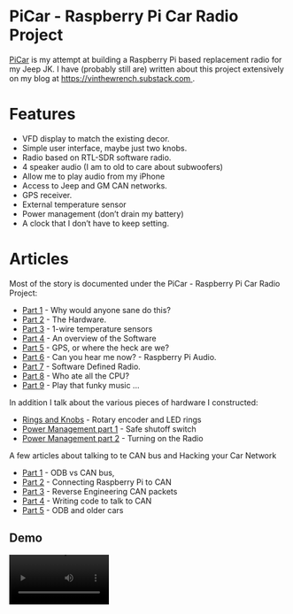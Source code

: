 # PiCar - Raspberry Pi Car Radio Project  

[PiCar](https://github.com/vinthewrench/carradio) is my attempt at building a Raspberry Pi based replacement radio for my Jeep JK.  I have (probably still are) written about this project extensively on my blog at [https://vinthewrench.substack.com ](https://vinthewrench.substack.com).

# Features
* VFD display to match the existing decor.
* Simple user interface, maybe just two knobs.
* Radio based on RTL-SDR software radio.
* 4 speaker audio (I am to old to care about subwoofers)
* Allow me to play audio from my iPhone
* Access to Jeep and GM CAN networks.
* GPS receiver.
* External temperature sensor
* Power management (don’t drain my battery)
* A clock that I don’t have to keep setting.

# Articles
Most of the story is documented under the PiCar - Raspberry Pi Car Radio Project:
* [Part 1](https://vinthewrench.substack.com/p/picar-raspberry-pi-car-radio-project) - Why would anyone sane do this?
* [Part 2](https://vinthewrench.substack.com/p/picar-raspberry-pi-car-radio-project-6e7) - The Hardware.
* [Part 3](https://vinthewrench.substack.com/p/picar-raspberry-pi-car-radio-project-132) - 1-wire temperature sensors
* [Part 4](https://vinthewrench.substack.com/p/picar-raspberry-pi-car-radio-project-baf) - An overview of the Software
* [Part 5](https://vinthewrench.substack.com/p/picar-raspberry-pi-car-radio-project-f0b) - GPS, or where the heck are we?
* [Part 6](https://vinthewrench.substack.com/p/picar-raspberry-pi-car-radio-project-ca8) - Can you hear me now? - Raspberry Pi Audio.
* [Part 7](https://vinthewrench.substack.com/p/picar-raspberry-pi-car-radio-project-237) - Software Defined Radio.
* [Part 8](https://vinthewrench.substack.com/p/picar-raspberry-pi-car-radio-project-728) - Who ate all the CPU?
* [Part 9](https://vinthewrench.substack.com/p/picar-raspberry-pi-car-radio-project-5da) - Play that funky music ... 

In addition I talk about the various pieces of hardware I constructed:
* [Rings and Knobs](https://vinthewrench.substack.com/p/rings-and-knobs) - Rotary encoder and LED rings
* [Power Management part 1](https://vinthewrench.substack.com/p/building-a-simple-safe-shutdown-switch) - Safe shutoff switch
* [Power Management part 2](https://vinthewrench.substack.com/p/can-you-turn-your-raspberry-pi-on) - Turning on the Radio

A few articles about talking to te CAN bus and Hacking your Car Network
* [Part 1](https://vinthewrench.substack.com/p/hacking-your-car-network-part-1) - ODB vs CAN bus,
* [Part 2](https://vinthewrench.substack.com/p/hacking-your-car-network-part-2) - Connecting Raspberry Pi to CAN
* [Part 3](https://vinthewrench.substack.com/p/hacking-your-car-network-part-3) - Reverse Engineering CAN packets
* [Part 4](https://vinthewrench.substack.com/p/hacking-your-car-network-part-4) - Writing code to talk to CAN
* [Part 5](https://vinthewrench.substack.com/p/hacking-your-car-network-huh) - ODB and older cars

## Demo
<video src='https://www.youtube.com/watch?v=jUyjC5QgD2Y' width=180/>


## Status
PiCar is up and running on my workshop desk, I have tested it a few time in the vehicle but as of yet it hasn't been installed.

#Current build notes
I started out with a fresh of Raspberry Pi OS Lite (Buster) on a SD card. Here is a [blog post](https://vinthewrench.substack.com/p/vinnies-raspberry-pi-setup) on how I typically set up these devices.  As of recent I have taken to using the Raspberry Pi imager to setup te user account and Wifi as SSH key.

##### Always run the upgrade

```bash
$sudo apt update
$sudo apt-get upgrade
```

##### Install the LLVM toolchain

I chose to use [LLVM 14.0.6](https://github.com/llvm/llvm-project/releases/) as my last reliable build system. I had problems with version 15.
```bash
#download a copy of the tar file
wget https://github.com/llvm/llvm-project/releases/download/llvmorg-14.0.6/clang+llvm-14.0.6-armv7a-linux-gnueabihf.tar.xz

#unpack the file into a directory. - this takes a few minutes.
tar -xvf clang*.tar.xz

#remove the tar file
rm *.tar.xz

#rename the directory to something more reasonable 
mv clang+llvm-14.0.6-armv7a-linux-gnueabihf/ clang_14.0.6/

#move it to /usr/local
sudo mv clang_14.0.6/ /usr/local/

#setup the paths ( btw copy these to your .bashrc file to make them permanent)
export PATH=/usr/local/clang_14.0.6/bin:$PATH
export LD_LIBRARY_PATH=/usr/local/clang_14.0.6/lib:$LD_LIBRARY_PATH

#test the install
clang++ --version
```

##### Install Cmake

I have been using the Cmake system to generate the build files in my projects. [Here are some simple instructions](https://lindevs.com/install-cmake-on-raspberry-pi/) for installing CMake on Raspberry Pi.

```bash
#install cmake
sudo apt install -y cmake

#check the version
cmake --version
```

##### Install Git

As part of the development process, you will need a version of the Git distributed version control system. Even if it’s installed it probably a good idea to update to the latest version

```bash
sudo apt-get install git-core
```

##### Expand the Filesystem
 run the raspi-config and select  Advanced Options / Expand the Filesystem
 then it's a good time to reboot

##### Update the configuration file 

here is a copy of what I am using in my  /boot/config.txt  file:
``` 
# For more options and information see
# http://rpf.io/configtxt
# Some settings may impact device functionality. See link above for details

# Uncomment some or all of these to enable the optional hardware interfaces
dtparam=i2c_arm=on
#dtparam=i2c_arm_baudrate=50000

#dtparam=i2s=on
#for waveshare 2-CH CAN HAT
dtparam=spi=on
dtoverlay=mcp2515-can1,oscillator=16000000,interrupt=25
dtoverlay=mcp2515-can0,oscillator=16000000,interrupt=23

#DS3231 RTC
dtoverlay=i2c-rtc,ds3231

#shutdown/start
dtoverlay=gpio-shutdown,gpio_pin=17,active_low=1,gpio_pull=up,debounce=1000
dtoverlay=gpio-poweroff,gpiopin=16


#kill bluetooth
dtoverlay=disable-bt

# Additional overlays and parameters are documented /boot/overlays/README

# Enable audio (loads snd_bcm2835)
dtparam=audio=on


# Disable compensation for displays with overscan
disable_overscan=1

[cm4]
# Enable host mode on the 2711 built-in XHCI USB controller.
# This line should be removed if the legacy DWC2 controller is required
# (e.g. for USB device mode) or if USB support is not required.
otg_mode=1

[pi4]
# Run as fast as firmware / board allows
arm_boost=1

[all]
enable_uart=1
dtoverlay=i2s-mmap

#uart3 is used for GPS device
dtoverlay=uart3

dtoverlay=argonone,hysteresis=5
dtparam=fantemp0=65

# hook up on-wire for temp sensors
dtoverlay=w1-gpio,gpiopin=6

#shutoff wifi
#dtoverlay=disable-wifi

# fix problem  with USB drives
max_usb_current=1

-- WIFI power save ---

To make this permanent add the following line to /etc/rc.local:
/sbin/iw dev wlan0 set power_save off

# fix serial port for GPS
stty -F /dev/ttyAMA1 38400 -echo
```


##### Setup for CAN network

here is a copy of what I am using in my  /etc/network/interfaces  file:
``` 
# interfaces(5) file used by ifup(8) and ifdown(8)
# Include files from /etc/network/interfaces.d:
source /etc/network/interfaces.d/*

#setup CAN interfaces
auto can0
iface can0 inet manual
   pre-up /sbin/ip link set can0 type can bitrate 125000
   up /sbin/ifconfig can0 up txqueuelen 65536
   down /sbin/ifconfig can0 down

auto can1
iface can1 inet manual
    pre-up /sbin/ip link set can1 type can bitrate 500000
    up /sbin/ifconfig can1 up txqueuelen 65536
    down /sbin/ifconfig can1 down

```
##### A few more libraries 
```bash
#GPIO development 
sudo apt-get install gpiod libgpiod-dev

#CAN utilities for debugging
sudo apt-get install can-utils

#ASLA development libraries 
sudo apt-get install libasound2-de

#SQLITE DEV for ODB datbase, Read Only
sudo apt-get install libsqlite3-dev
```

##### Software Defined Radio Libs
you can read about it here [https://projects.osmocom.org/projects/rtl-sdr/wiki/Rtl-sdr
](https://projects.osmocom.org/projects/rtl-sdr/wiki/Rtl-sdr)
```bash
#Install libUSB
sudo apt-get install libusb-1.0-0-dev

#install and build RTL-SDR
cd
git clone git://git.osmocom.org/rtl-sdr.git
cd rtl-sdr/
mkdir build
cd build
cmake ../ -DINSTALL_UDEV_RULES=ON -DDETACH_KERNEL_DRIVER=ON
make
make install
sudo make install
sudo ldconfig
cd ~
sudo cp ./rtl-sdr/rtl-sdr.rules /etc/udev/rules.d/

#reboot now
sudo reboot now

 # optional install rtl-433  
sudo apt-get install rtl-433
```

##### Setup ALSA for audio device

I am using a  [StarTech ICUSBAUDIO7D 7.1 USB Audio Adapter](https://www.amazon.com/gp/product/B075F5VYG7/ref=ppx_yo_dt_b_asin_title_o01_s01?ie=UTF8&psc=1)

See [https://alsa.opensrc.org/Playing_stereo_on_surround_sound_setup_(Howto)](https://alsa.opensrc.org/Playing_stereo_on_surround_sound_setup_(Howto))

sudo nano /etc/asound.conf
```bash
pcm.duplicate {
    type plug
   slave.pcm surround40   
    slave.channels 4
     route_policy duplicate
}
```
update the /usr/share/alsa/alsa.conf file
```bash
defaults.ctl.card 1
defaults.pcm.card 1
```

##### Argon One FAN 
 I am using an [Argon Fan HAT](https://www.argon40.com/products/argon-fan-hat) for cooling) but for software I am  the [Argon One Daemon](https://gitlab.com/DarkElvenAngel/argononed) from DarkElvenAngel.

```bash
cd
git clone https://gitlab.com/DarkElvenAngel/argononed.git
cd argononed
./install

#test it 
argonone-cli --fan 100 --manual --commit

#turn it off
argonone-cli --fan 0 --manual --commit

#read status 
argonone-cli --decode
```
 BUT since I am also using GPIO4 for to talk to my GPS device, I have had to remove the push button function.

 edit the  src/argonone.dts and remove fragment@2 section and then do the .`/install` again.

#####Disable the "fake hwclock" which interferes with the 'real' hwclock

```
sudo apt-get -y remove fake-hwclock
sudo update-rc.d -f fake-hwclock remove
sudo systemctl disable fake-hwclock
```

Read the Hardware Clock.
`sudo hwclock -r`

Check result with `timedatectl` status 

```
timedatectl status
```

 ##### AirPlay functionality 
 I wrote about this pretty extensively in (part 9](https://vinthewrench.substack.com/p/picar-raspberry-pi-car-radio-project-5da).

 I build shairport-sync as a pipe output only module and it gets spawned from carradio directly, so it doesn't have to be a systemd. [Mike has lots of build information on his github site.])https://github.com/mikebrady/shairport-sync)

 ```bash
cd
#clone the repository
git clone https://github.com/mikebrady/shairport-sync.git
cd shairport-sync/

# Get Tools and Libraries
 sudo apt install --no-install-recommends build-essential git autoconf automake libtool     libpopt-dev libconfig-dev libasound2-dev avahi-daemon libavahi-client-dev libssl-dev libsoxr-dev   libplist-dev libsodium-dev libavutil-dev libavcodec-dev libavformat-dev uuid-dev libgcrypt-dev xxd
 
 #build it
autoreconf -fi
./configure  --with-avahi --with-ssl=openssl --with-metadata --with-pipe 
make 

#copy it to /usr/local/bin/
sudo cp shairport-sync /usr/local/bin/
 ```

In addition I customize shairpoint-sync for my device

`sudo nano  /usr/local/etc/shairport-sync.conf`

```
general =
{
name = "Vinnie's Jeep";
ignore_volume_control = "yes";
volume_max_db = -3.00;  
}

metadata =
{
include_cover_art = "no"; 
}
```

##### The CarRadio App

All this is why we came here.

 ```bash
cd
#clone the repository
git clone https://github.com/vinthewrench/carradio.git
cd carradio

#build it
mkdir build
cd build
cmake ..
make

# test it
bin/carradio
 ```

make it a system service for auto run on boot

copy this into  /etc/init.d/carradio

 ```bash
#!/bin/sh
### BEGIN INIT INFO

# Provides:carradio
# Required-Start:$local_fs $network $remote_fs $syslog  +shairport-sync
# Required-Stop:$local_fs $network $remote_fs $syslog
# Default-Start:2 3 4 5
# Default-Stop:0 1 6
# Short-Description: carradio
# Description: car radio auto start after boot
### END INIT INFO

case "$1" in
    start)
        echo "Starting carradio"
        cd /home/vinthewrench/carradio/build/bin
        sudo nohup /home/vinthewrench/carradio/build/bin/carradio &
         ;;
    stop)
        echo "Stopping carradio"
         sudo killall carradio
         ;;
    *)
        echo "Usage: service carradio start|stop"
        exit 1
        ;;
esac
exit 0
 ```

 ```bash
sudo chmod +x /etc/init.d/carradio
sudo update-rc.d carradio defaults

# to remove it
#sudo update-rc.d  -f carradio remove
 ```
`sudo service carradio start # start the service`
`sudo service carradio stop # stop the service`
`sudo service carradio restart # restart the service`
`sudo service carradio status # check service status`

#### Setup for Wi-Fi server

A number of packages to enable the Pi to work as a WiFi base station are needed:

```bash
sudo apt-get install hostapd isc-dhcp-server
```

Disable both of these services from starting at boot time (this is because we will launch them sequentially later on):

```
sudo systemctl unmask hostapd
sudo systemctl disable hostapd
sudo systemctl disable isc-dhcp-server
```

#### Configure HostAPD

Configure `hostapd` by creating `/etc/hostapd/hostapd.conf` with the following contents which will set up an open network with the name Jeep. You might wish to change the name:

```
# Thanks to https://wiki.gentoo.org/wiki/Hostapd#802.11b.2Fg.2Fn_triple_AP

# The interface used by the AP
interface=wlan0

# This is the name of the network -- yours may be different
ssid=BMW

# "g" simply means 2.4GHz band
hw_mode=g

# Channel to use
channel=11

# Limit the frequencies used to those allowed in the country
ieee80211d=1

# The country code
country_code=IE

# Enable 802.11n support
ieee80211n=1

# QoS support, also required for full speed on 802.11n/ac/ax
wmm_enabled=1
```

Note that, since the car network is isolated from the Internet, you don't really need to secure it with a password.  -- is this true?

#### Configure DHCP server

First, replace the contents of `/etc/dhcp/dhcpd.conf` with this:

```
subnet 10.0.10.0 netmask 255.255.255.0 {
     range 10.0.10.5 10.0.10.150;
     #option routers <the-IP-address-of-your-gateway-or-router>;
     #option broadcast-address <the-broadcast-IP-address-for-your-network>;
}
```

Second, modify the `INTERFACESv4` entry at the end of the file `/etc/default/isc-dhcp-server` to look as follows:

```
INTERFACESv4="wlan0"
INTERFACESv6=""
```

### Set up the Startup Sequence

Configure the startup sequence by adding commands to `/etc/rc.local` to start `hostapd` and the `dhcp` server and then to start `shairport-sync` automatically after startup. Its contents should look like this:

```
#!/bin/sh -e
#
# rc.local
#
# This script is executed at the end of each multiuser  # By default this script does nothing.

/sbin/iw dev wlan0 set power_save off
/usr/sbin/hostapd -B -P /run/hostapd.pid /etc/hostapd/hostapd.conf
/sbin/ip addr add 10.0.10.1/24 dev wlan0
/bin/sleep 1
/bin/systemctl start isc-dhcp-server
exit 0
```

### Final Steps

Up to now, if you reboot the Pi, it will reconnect to your WiFi network, ignoring the instructions and settings you have given it to act as a base station. That is because the `wlan0` interface is still under the control of the `dhcpcd` service. So, the final step is to instruct the `dhcpcd` service not to manage `wlan0`. To do this, edit `/etc/dhcpcd.conf` and insert the following line at the start:

```
denyinterfaces wlan0
```

From this point on, at least on the Raspberry Pi, if you reboot the machine, it will not reconnect to your network. Instead, it will act as the WiFi base station you have configured with `hostapd` and `isc-dhcp-server`.

### Optimise startup time – Raspberry Pi Specific

This is applicable to a Raspberry Pi only. Some of it may be applicable to other systems, but it has not been tested on them.

There are quite a few services that are not necessary for this setup. Disabling them can improve startup time. Running these commands disables them:

```
sudo systemctl disable systemd-timesyncd.service
sudo systemctl disable keyboard-setup.service
sudo systemctl disable triggerhappy.service
sudo systemctl disable dphys-swapfile.service
#sudo systemctl disable networking.service
```

### To make it real

```
#sudo systemctl disable dhcpcd.service
#sudo systemctl disable wpa_supplicant.service

#edit /etc/dhcpcd.conf and uncomment 
# denyinterfaces wlan0
```

### To restore Network

```
#sudo systemctl enable dhcpcd.service
#sudo systemctl enable wpa_supplicant.service

#edit /etc/dhcpcd.conf and comment 
# denyinterfaces wlan0
```

